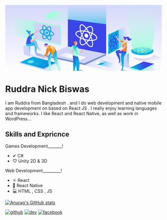 ![Web and Native app developer](https://github.com/RuddraNickBiswas/RuddraNickBiswas/blob/main/pt021uel8t0w2f7rkamn.jpg?raw=true)
# Ruddra Nick Biswas

I am Ruddra from Bangladesh . and I do web development and native mobile app development on based on React JS . I really enjoy learning languages and frameworks. I like React and React Native, as well as work in WordPress...

## Skills and Expricnce

Games Development_______!
* ✔ C#
* ♡ Unity 2D & 3D

Web Development_________!
* ⚛ React
* 📱 React Native
* 💻 HTML , CSS , JS


[![Anurag's GitHub stats](https://github-readme-stats.vercel.app/api?username=RuddraNickBiswas)](https://github.com/anuraghazra/github-readme-stats)


[<img src='https://cdn.jsdelivr.net/npm/simple-icons@3.0.1/icons/github.svg' alt='github' height='40'>](https://github.com/NickRuddraBiswas)  [<img src='https://cdn.jsdelivr.net/npm/simple-icons@3.0.1/icons/dev-dot-to.svg' alt='dev' height='40'>](https://dev.to/ruddranickbiswas)  [<img src='https://cdn.jsdelivr.net/npm/simple-icons@3.0.1/icons/facebook.svg' alt='facebook' height='40'>](https://www.facebook.com/RuddraNickBiswas)  
